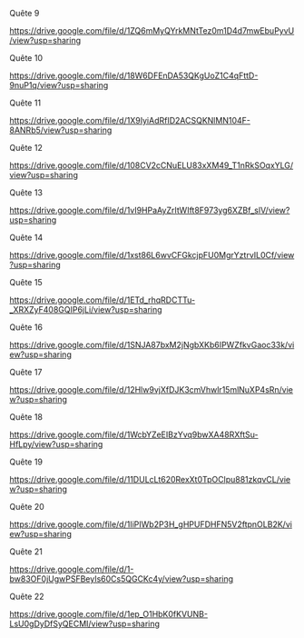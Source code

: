 Quête 9 

https://drive.google.com/file/d/1ZQ6mMyQYrkMNtTez0m1D4d7mwEbuPyvU/view?usp=sharing

Quête 10 

https://drive.google.com/file/d/18W6DFEnDA53QKgUoZ1C4qFttD-9nuP1q/view?usp=sharing

Quête 11

https://drive.google.com/file/d/1X9IyiAdRfID2ACSQKNlMN104F-8ANRb5/view?usp=sharing

Quête 12

https://drive.google.com/file/d/108CV2cCNuELU83xXM49_T1nRkSOqxYLG/view?usp=sharing

Quête 13

https://drive.google.com/file/d/1vI9HPaAyZrItWIft8F973yg6XZBf_slV/view?usp=sharing

Quête 14 

https://drive.google.com/file/d/1xst86L6wvCFGkcjpFU0MgrYztrvIL0Cf/view?usp=sharing

Quête 15

https://drive.google.com/file/d/1ETd_rhqRDCTTu-_XRXZyF408GQIP6jLi/view?usp=sharing

Quête 16 

https://drive.google.com/file/d/1SNJA87bxM2jNgbXKb6IPWZfkvGaoc33k/view?usp=sharing

Quête 17

https://drive.google.com/file/d/12Hlw9vjXfDJK3cmVhwlr15mlNuXP4sRn/view?usp=sharing

Quête 18

https://drive.google.com/file/d/1WcbYZeEIBzYvq9bwXA48RXftSu-HfLpy/view?usp=sharing

Quête 19

https://drive.google.com/file/d/11DULcLt620RexXt0TpOClpu881zkqvCL/view?usp=sharing

Quête 20 

https://drive.google.com/file/d/1IiPIWb2P3H_gHPUFDHFN5V2ftpnOLB2K/view?usp=sharing

Quête 21

https://drive.google.com/file/d/1-bw83OF0jUgwPSFBeyIs60Cs5QGCKc4y/view?usp=sharing

Quête 22

https://drive.google.com/file/d/1ep_O1HbK0fKVUNB-LsU0gDyDfSyQECMI/view?usp=sharing


